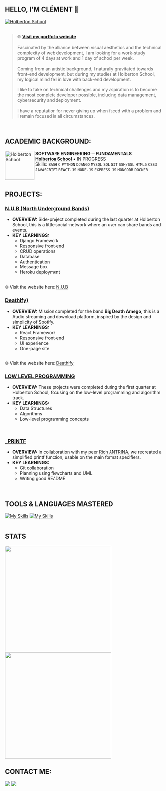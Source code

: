 ## HELLO, I'M CLÉMENT 👋

[<img align="center" alt="Holberton School" src="https://i.postimg.cc/7hVjYdZX/Capture-d-cran-2024-07-29-101320.png"/>](https://www.linkedin.com/in/cl%C3%A9ment-defer-21a2262a7/) 
<br><br>
> 🌐 [**Visit my portfolio website**](https://clementdefer.netlify.app/)
<br><br>
Fascinated by the alliance between visual aesthetics and the technical complexity of web development, I am looking for a work-study program of 4 days at work and 1 day of school per week.<br><br>
Coming from an artistic background, I naturally gravitated towards front-end development, but during my studies at Holberton School, my logical mind fell in love with back-end development.<br><br>
I like to take on technical challenges and my aspiration is to become the most complete developer possible, including data management, cybersecurity and deployment.<br><br>
I have a reputation for never giving up when faced with a problem and I remain focused in all circumstances.
<br>

## ACADEMIC BACKGROUND:
[<img align="left" height="94px" width="94px" alt="Holberton School" src="https://blog.holbertonschool.com/wp-content/uploads/2019/04/instagram_feed180.jpg"/>](https://www.holbertonschool.fr/)
**SOFTWARE ENGINEERING ─ FUNDAMENTALS** \
[**Holberton School**](https://www.holbertonschool.fr/) • IN PROGRESS \
Skills: `BASH` `C` `PYTHON` `DJANGO` `MYSQL` `SQL` `GIT` `SSH/SSL` `HTML5` `CSS3` `JAVASCRIPT` `REACT.JS` `NODE.JS` `EXPRESS.JS` `MONGODB` `DOCKER`

<br clear="left"/>

## PROJECTS:

### [N.U.B (North Underground Bands)](https://github.com/CLMNTDFR/N.U.B)

- **OVERVIEW:** 
Side-project completed during the last quarter at Holberton School, this is a little social-network where an user can share bands and events. 
- **KEY LEARNINGS:** 
  - Django Framework
  - Responsive front-end
  - CRUD operations
  - Database
  - Authentication
  - Message box
  - Heroku deployment
<br>
🌐 Visit the website here: <a href="https://nub-3d9824fd9adf.herokuapp.com/" target="_blank">N.U.B</a>

### [Deathify)](https://github.com/CLMNTDFR/Deathify)

- **OVERVIEW:** 
Mission completed for the band **Big Death Amego**, this is a Audio streaming and download platform, inspired by the design and simplicity of Spotify. 
- **KEY LEARNINGS:** 
  - React Framework
  - Responsive front-end
  - UI experience
  - One-page site
<br>
🌐 Visit the website here: <a href="https://deathify.netlify.app/" target="_blank">Deathify</a>


### [LOW LEVEL PROGRAMMING](https://github.com/CLMNTDFR/holbertonschool-low_level_programming)

- **OVERVIEW:** 
These projects were completed during the first quarter at Holberton School, focusing on the low-level programming and algorithm track. 
- **KEY LEARNINGS:** 
  - Data Structures
  - Algorithms
  - Low-level programming concepts
<br>

 ### [_PRINTF](https://github.com/CLMNTDFR/holbertonschool-printf)

- **OVERVIEW:** 
In collaboration with my peer [Rich ANTRINA](https://github.com/antrinarich), we recreated a simplified printf function, usable on the main format specifiers.
- **KEY LEARNINGS:** 
  - Git collaboration
  - Planning using flowcharts and UML
  - Writing good README
<br>

## TOOLS & LANGUAGES MASTERED
[![My Skills](https://skillicons.dev/icons?i=bash,c,html,css,git,github,photoshop,pr,ai)](https://skillicons.dev) [![My Skills](https://skillicons.dev/icons?i=python,js,nodejs,docker,linux,ubuntu)](https://skillicons.dev)
<br>
<br>

## STATS
  <img width="342" src="https://github-readme-stats.vercel.app/api?username=CLMNTDFR&show_icons=true&theme=prussian&rank_icon=github">
  <img width="342" src="https://github-readme-stats.vercel.app/api/top-langs/?username=CLMNTDFR&size_weight=0.5&count_weight=0.5&layout=compact&theme=prussian">
  <br>

## CONTACT ME:
<div>
<a href = "mailto: deferclement59@gmail.com"><img loading="lazy" src="https://img.shields.io/badge/Gmail-D14836?style=for-the-badge&logo=gmail&logoColor=white" target="_blank"></a>
<a href="https://www.linkedin.com/in/clément-defer-21a2262a7/" target="_blank"><img loading="lazy" src="https://img.shields.io/badge/-LinkedIn-%230077B5?style=for-the-badge&logo=linkedin&logoColor=white" target="_blank"></a>   
</div>

<br>

